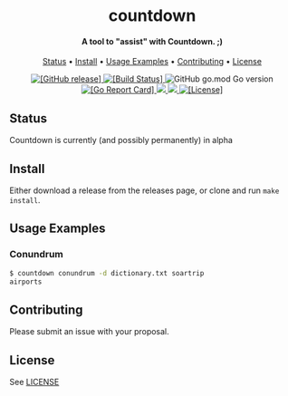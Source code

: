 <h1 align="center">
  countdown
</h1>

<h4 align="center">A tool to "assist" with Countdown. ;)</a></h4>

<p align="center">
  <a href="#status">Status</a> •
  <a href="#install">Install</a> •
  <a href="#usage-examples">Usage Examples</a> •
  <a href="#contributing">Contributing</a> •
  <a href="#license">License</a>
</p>

<p align="center">
  <a href="https://github.com/liampulles/countdown/releases">
    <img src="https://img.shields.io/github/release/liampulles/countdown.svg" alt="[GitHub release]">
  </a>
  <a href="https://travis-ci.com/liampulles/countdown">
    <img src="https://travis-ci.com/liampulles/countdown.svg?branch=master" alt="[Build Status]">
  </a>
    <img alt="GitHub go.mod Go version" src="https://img.shields.io/github/go-mod/go-version/liampulles/countdown">
  <a href="https://goreportcard.com/report/github.com/liampulles/countdown">
    <img src="https://goreportcard.com/badge/github.com/liampulles/countdown" alt="[Go Report Card]">
  </a>
  <a href="https://codecov.io/gh/liampulles/countdown">
    <img src="https://codecov.io/gh/liampulles/countdown/branch/master/graph/badge.svg" />
  </a>
  <a href="https://microbadger.com/images/lpulles/countdown">
    <img src="https://images.microbadger.com/badges/image/lpulles/countdown.svg">
  </a>
  <a href="https://github.com/liampulles/countdown/blob/master/LICENSE.md">
    <img src="https://img.shields.io/github/license/liampulles/countdown.svg" alt="[License]">
  </a>
</p>

## Status

Countdown is currently (and possibly permanently) in alpha

## Install

Either download a release from the releases page, or clone and run `make install`.

## Usage Examples

### Conundrum

```bash
$ countdown conundrum -d dictionary.txt soartrip
airports
```

## Contributing

Please submit an issue with your proposal.

## License

See [LICENSE](LICENSE)
